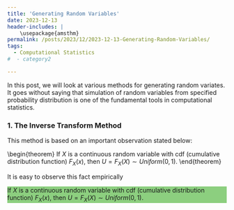 ```yaml
---
title: 'Generating Random Variables'
date: 2023-12-13
header-includes: |
    \usepackage{amsthm}
permalink: /posts/2023/12/2023-12-13-Generating-Random-Variables/
tags:
  - Computational Statistics
#  - category2

---
```

<style>
	.theorem {
	display: block;
	font-style: italic;
	}
	.theorem:before {
	content: "Theorem. ";
	font-weight: bold;
	font-style: normal;
	}
	.theorem[text]:before {
	content: "Theorem (" attr(text) ") ";
	}
</style>

In this post, we will look at various methods for generating random variates. It goes without saying that simulation of random variables from specified probability distribution is one of the fundamental tools in computational statistics.

### 1. The Inverse Transform Method

This method is based on an important observation stated below:
		
\begin{theorem}
	If $X$ is a continuous random variable with cdf (cumulative distribution function) $F_X(x)$, then $U = F_X(X) \sim Uniform(0,1).$
\end{theorem}
		
It is easy to observe this fact empirically 

<div style="background-color: rgb(140, 207, 127);">

If $X$ is a continuous random variable with cdf (cumulative distribution function) $F_X(x)$, then $U = F_X(X) \sim Uniform(0,1).$ 

</div>


















